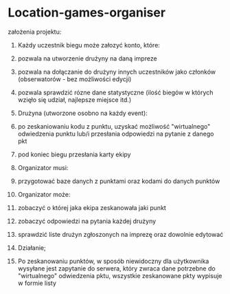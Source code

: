 # Location-games-organiser

założenia projektu:

1. Każdy uczestnik biegu może załozyć konto, które:
1. pozwala na utworzenie drużyny na daną impreze
2. pozwala na dołączanie do drużyny innych uczestników jako członków (obserwatorów - bez możliwości edycji)
3. pozwala sprawdzić rózne dane statystyczne (ilość biegów w których wzięło się udział, najlepsze miejsce itd.)

2. Drużyna (utworzone osobno na każdy event):
1. po zeskaniowaniu kodu z punktu, uzyskać możliwość "wirtualnego" odwiedzenia punktu lub/i przesłania odpowiedzi na pytanie z danego pkt
2. pod koniec biegu przesłania karty ekipy

3. Organizator musi:
1. przygotować baze danych z punktami oraz kodami do danych punktów

4. Organizator może:
1. zobaczyć o której jaka ekipa zeskanowała jaki punkt
2. zobaczyć odpowiedzi na pytania każdej drużyny
3. sprawdzić liste drużyn zgłoszonych na imprezę oraz dowolnie edytować


5. Działanie;
1. Po zeskanowaniu punktów, w sposób niewidoczny dla użytkownika wysyłane jest zapytanie do serwera, który zwraca dane potrzebne do "wirtualnego" odwiedzenia pktu, wszystkie zeskanowane pkty wypisuje w formie listy
